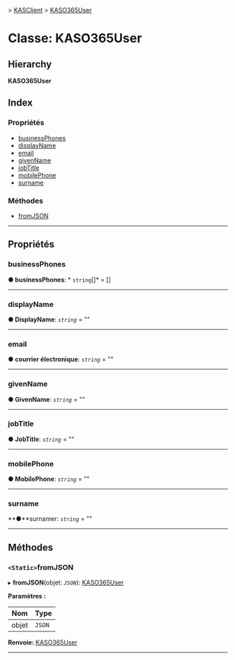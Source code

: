 [](../README.md) > [KASClient](../modules/kasclient.md) > [KASO365User](../classes/kasclient.kaso365user.md)

# <a name="class-kaso365user"></a>Classe: KASO365User

## <a name="hierarchy"></a>Hierarchy

**KASO365User**

## <a name="index"></a>Index

### <a name="properties"></a>Propriétés

* [businessPhones](kasclient.kaso365user.md#businessphones)
* [displayName](kasclient.kaso365user.md#displayname)
* [email](kasclient.kaso365user.md#email)
* [givenName](kasclient.kaso365user.md#givenname)
* [jobTitle](kasclient.kaso365user.md#jobtitle)
* [mobilePhone](kasclient.kaso365user.md#mobilephone)
* [surname](kasclient.kaso365user.md#surname)
### <a name="methods"></a>Méthodes

* [fromJSON](kasclient.kaso365user.md#fromjson)

---

## <a name="properties"></a>Propriétés

<a id="businessphones"></a>

###  <a name="businessphones"></a>businessPhones

**● businessPhones**: * `string`[]* = []

___

<a id="displayname"></a>

###  <a name="displayname"></a>displayName

**● DisplayName**: *`string`* = ""

___

<a id="email"></a>

###  <a name="email"></a>email

**● courrier électronique**: *`string`* = ""

___

<a id="givenname"></a>

###  <a name="givenname"></a>givenName

**● GivenName**: *`string`* = ""

___

<a id="jobtitle"></a>

###  <a name="jobtitle"></a>jobTitle

**● JobTitle**: *`string`* = ""

___

<a id="mobilephone"></a>

###  <a name="mobilephone"></a>mobilePhone

**● MobilePhone**: *`string`* = ""

___

<a id="surname"></a>

###  <a name="surname"></a>surname

**●**surnamer: *`string`* = ""

___

## <a name="methods"></a>Méthodes

<a id="fromjson"></a>

### <a name="static-fromjson"></a>`<Static>`fromJSON

▸ **fromJSON**(objet: *`JSON`*): [KASO365User](kasclient.kaso365user.md)

**Paramètres :**

| Nom | Type |
| ------ | ------ |
| objet | `JSON` |

**Renvoie:** [KASO365User](kasclient.kaso365user.md)

___

